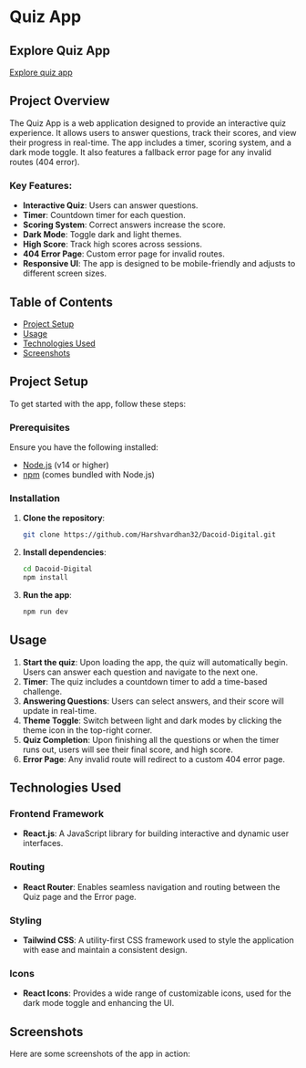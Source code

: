 # Quiz App

## Explore Quiz App
<a href="https://dacoid-digital-quiz-app.vercel.app"/>Explore quiz app</a>

## Project Overview

The Quiz App is a web application designed to provide an interactive quiz experience. It allows users to answer questions, track their scores, and view their progress in real-time. The app includes a timer, scoring system, and a dark mode toggle. It also features a fallback error page for any invalid routes (404 error).

### Key Features:
- **Interactive Quiz**: Users can answer questions.
- **Timer**: Countdown timer for each question.
- **Scoring System**: Correct answers increase the score.
- **Dark Mode**: Toggle dark and light themes.
- **High Score**: Track high scores across sessions.
- **404 Error Page**: Custom error page for invalid routes.
- **Responsive UI**: The app is designed to be mobile-friendly and adjusts to different screen sizes.

## Table of Contents
- [Project Setup](#project-setup)
- [Usage](#usage)
- [Technologies Used](#technologies-used)
- [Screenshots](#screenshots)

## Project Setup

To get started with the app, follow these steps:

### Prerequisites

Ensure you have the following installed:

- [Node.js](https://nodejs.org/) (v14 or higher)
- [npm](https://www.npmjs.com/) (comes bundled with Node.js)

### Installation

1. **Clone the repository**:
   ```bash
   git clone https://github.com/Harshvardhan32/Dacoid-Digital.git

2. **Install dependencies**:
   ```bash
   cd Dacoid-Digital
   npm install
   
3. **Run the app**:
   ```bash
   npm run dev
   
## Usage
1. **Start the quiz**: Upon loading the app, the quiz will automatically begin. Users can answer each question and navigate to the next one.
2. **Timer**: The quiz includes a countdown timer to add a time-based challenge.
3. **Answering Questions**: Users can select answers, and their score will update in real-time.
4. **Theme Toggle**: Switch between light and dark modes by clicking the theme icon in the top-right corner.
5. **Quiz Completion**: Upon finishing all the questions or when the timer runs out, users will see their final score, and high score.
6. **Error Page**: Any invalid route will redirect to a custom 404 error page.

## **Technologies Used**

### **Frontend Framework**
- **React.js**: A JavaScript library for building interactive and dynamic user interfaces.

### **Routing**
- **React Router**: Enables seamless navigation and routing between the Quiz page and the Error page.

### **Styling**
- **Tailwind CSS**: A utility-first CSS framework used to style the application with ease and maintain a consistent design.

### **Icons**
- **React Icons**: Provides a wide range of customizable icons, used for the dark mode toggle and enhancing the UI.

## **Screenshots**

Here are some screenshots of the app in action: